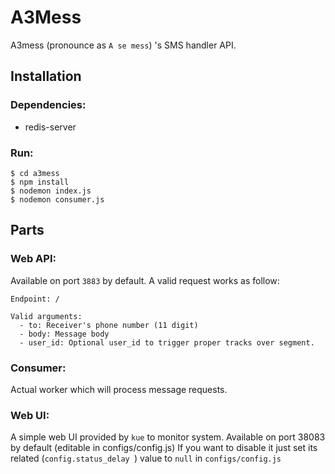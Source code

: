 # A3Mess
A3mess (pronounce as `A se mess`) 's SMS handler API.

## Installation

### Dependencies:

- redis-server

### Run:
```
$ cd a3mess
$ npm install
$ nodemon index.js
$ nodemon consumer.js
```

## Parts

### Web API:
Available on port `3883` by default. A valid request works as follow:

```
Endpoint: /

Valid arguments:
  - to: Receiver's phone number (11 digit)
  - body: Message body
  - user_id: Optional user_id to trigger proper tracks over segment.
```

### Consumer:
Actual worker which will process message requests. 

### Web UI:
A simple web UI provided by `kue` to monitor system. Available on port 38083 by default (editable in configs/config.js)
If you want to disable it just set its related (`config.status_delay `) value to `null` in `configs/config.js`
